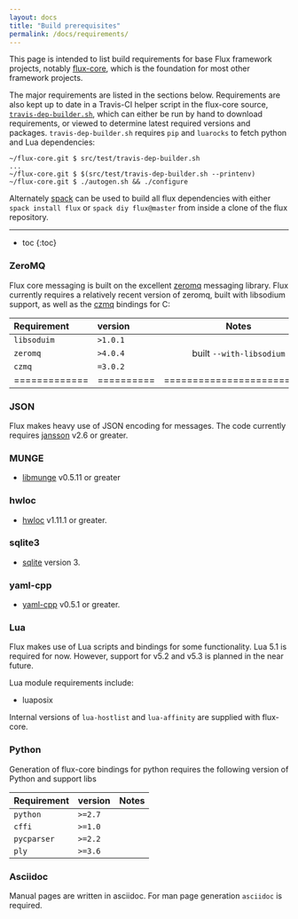 ```yaml
---
layout: docs
title: "Build prerequisites"
permalink: /docs/requirements/
---
```


This page is intended to list build requirements for
base Flux framework projects, notably [flux-core](https://github.com/flux-framework/flux-core),
which is the foundation for most other framework projects.

The major requirements are listed in the sections below. Requirements are also kept
up to date in a Travis-CI helper script in the flux-core source,
[`travis-dep-builder.sh`](https://github.com/flux-framework/flux-core/blob/master/src/test/travis-dep-builder.sh),
which can either be run by hand to download requirements, or viewed to determine latest required versions
and packages. `travis-dep-builder.sh` requires `pip` and `luarocks` to fetch python and Lua dependencies:

```console
~/flux-core.git $ src/test/travis-dep-builder.sh
...
~/flux-core.git $ $(src/test/travis-dep-builder.sh --printenv)
~/flux-core.git $ ./autogen.sh && ./configure 
```

Alternately [spack](https://github.com/scalability-llnl/spack) can be used to
build all flux dependencies with either `spack install flux` or `spack diy
flux@master` from inside a clone of the flux repository.

---

* toc
{:toc}

### ZeroMQ

Flux core messaging is built on the excellent [zeromq](http://zeromq.org/)
messaging library. Flux currently requires a relatively recent version of zeromq,
built with libsodium support, as well as the [czmq](https://github.com/zeromq/czmq)
bindings for C:

| Requirement | version  |   Notes                  |
|:------------|:---------|:------------------------:|
| `libsoduim` | `>1.0.1` |                          |
| `zeromq`    | `>4.0.4` | built `--with-libsodium` |
| `czmq`      | `=3.0.2` |                          |
|=============|==========|==========================|

### JSON

Flux makes heavy use of JSON encoding for messages. The code
currently requires [jansson](https://github.com/akheron/jansson/)
v2.6 or greater.

### MUNGE

 * [libmunge](https://github.com/dun/munge) v0.5.11 or greater

### hwloc

 * [hwloc](https://www.open-mpi.org/projects/hwloc/) v1.11.1 or greater.

### sqlite3

 * [sqlite](https://sqlite.org/download.html) version 3.

### yaml-cpp

 * [yaml-cpp](https://github.com/jbeder/yaml-cpp) v0.5.1 or greater.

### Lua
 
Flux makes use of Lua scripts and bindings for some functionality.
Lua 5.1 is required for now. However, support for v5.2 and v5.3
is planned in the near future.

Lua module requirements include:
 
 * luaposix

Internal versions of `lua-hostlist` and `lua-affinity` are supplied
with flux-core.

### Python

Generation of flux-core bindings for python requires the following
version of Python and support libs

 | Requirement | version  | Notes                    |
 |:------------|:---------|:------------------------:|
 | `python`    | `>=2.7`  |                          |
 | `cffi`      | `>=1.0`  |                          |
 | `pycparser` | `>=2.2`  |                          |
 | `ply`       | `>=3.6`  |                          |

### Asciidoc

Manual pages are written in asciidoc. For man page generation `asciidoc` is required.
